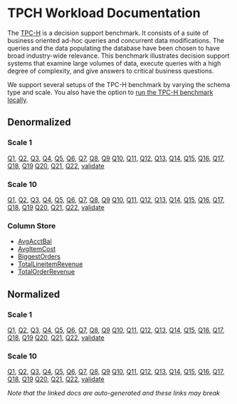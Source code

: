 # TPCH Workload Documentation

The [TPC-H](https://www.tpc.org/tpch/) is a decision support benchmark. It consists of a suite of business oriented ad-hoc queries and concurrent data modifications. The queries and the data populating the database have been chosen to have broad industry-wide relevance. This benchmark illustrates decision support systems that examine large volumes of data, execute queries with a high degree of complexity, and give answers to critical business questions.

We support several setups of the TPC-H benchmark by varying the schema type and scale. You also have the option to [run the TPC-H benchmark locally](https://docs.google.com/document/d/1joTjH9yKuPLifuQIL1QxaBl59WyvYvNmNCaSoMnyDYM/edit?usp=sharing).

## Denormalized
### Scale 1
[Q1](./generated/workloads.md#q1), [Q2](./generated/workloads.md#q2), [Q3](./generated/workloads.md#q3), [Q4](./generated/workloads.md#q4), [Q5](./generated/workloads.md#q5), [Q6](./generated/workloads.md#q6), [Q7](./generated/workloads.md#q7), [Q8](./generated/workloads.md#q8), [Q9](./generated/workloads.md#q9)
[Q10](./generated/workloads.md#q10), [Q11](./generated/workloads.md#q11), [Q12](./generated/workloads.md#q12), [Q13](./generated/workloads.md#q13), [Q14](./generated/workloads.md#q14), [Q15](./generated/workloads.md#q15), [Q16](./generated/workloads.md#q16), [Q17](./generated/workloads.md#q17), [Q18](./generated/workloads.md#q18), [Q19](./generated/workloads.md#q19)
[Q20](./generated/workloads.md#q20), [Q21](./generated/workloads.md#q21), [Q22](./generated/workloads.md#q22),
[validate](./generated/workloads.md#validate)

### Scale 10
[Q1](./generated/workloads.md#q1-1), [Q2](./generated/workloads.md#q2-1), [Q3](./generated/workloads.md#q3-1), [Q4](./generated/workloads.md#q4-1), [Q5](./generated/workloads.md#q5-1), [Q6](./generated/workloads.md#q6-1), [Q7](./generated/workloads.md#q7-1), [Q8](./generated/workloads.md#q8-1), [Q9](./generated/workloads.md#q9-1)
[Q10](./generated/workloads.md#q10-1), [Q11](./generated/workloads.md#q11-1), [Q12](./generated/workloads.md#q12-1), [Q13](./generated/workloads.md#q13-1), [Q14](./generated/workloads.md#q14-1), [Q15](./generated/workloads.md#q15-1), [Q16](./generated/workloads.md#q16-1), [Q17](./generated/workloads.md#q17-1), [Q18](./generated/workloads.md#q18-1), [Q19](./generated/workloads.md#q19-1)
[Q20](./generated/workloads.md#q20-1), [Q21](./generated/workloads.md#q21-1), [Q22](./generated/workloads.md#q22-1),
[validate](./generated/workloads.md#validate-1)

### Column Store
- [AvgAcctBal](./generated/phases.md#avgacctbal)
- [AvgItemCost](./generated/phases.md#avgitemcost)
- [BiggestOrders](./generated/phases.md#biggestorders)
- [TotalLineitemRevenue](./generated/phases.md#totallineitemrevenue)
- [TotalOrderRevenue](./generated/phases.md#totalorderrevenue)

## Normalized
### Scale 1
[Q1](./generated/workloads.md#q1-2), [Q2](./generated/workloads.md#q2-2), [Q3](./generated/workloads.md#q3-2), [Q4](./generated/workloads.md#q4-2), [Q5](./generated/workloads.md#q5-2), [Q6](./generated/workloads.md#q6-2), [Q7](./generated/workloads.md#q7-2), [Q8](./generated/workloads.md#q8-2), [Q9](./generated/workloads.md#q9-2)
[Q10](./generated/workloads.md#q10-2), [Q11](./generated/workloads.md#q11-2), [Q12](./generated/workloads.md#q12-2), [Q13](./generated/workloads.md#q13-2), [Q14](./generated/workloads.md#q14-2), [Q15](./generated/workloads.md#q15-2), [Q16](./generated/workloads.md#q16-2), [Q17](./generated/workloads.md#q17-2), [Q18](./generated/workloads.md#q18-2), [Q19](./generated/workloads.md#q19-2)
[Q20](./generated/workloads.md#q20-2), [Q21](./generated/workloads.md#q21-2), [Q22](./generated/workloads.md#q22-2),
[validate](./generated/workloads.md#validate-2)

### Scale 10
[Q1](./generated/workloads.md#q1-3), [Q2](./generated/workloads.md#q2-3), [Q3](./generated/workloads.md#q3-3), [Q4](./generated/workloads.md#q4-3), [Q5](./generated/workloads.md#q5-3), [Q6](./generated/workloads.md#q6-3), [Q7](./generated/workloads.md#q7-3), [Q8](./generated/workloads.md#q8-3), [Q9](./generated/workloads.md#q9-3)
[Q10](./generated/workloads.md#q10-3), [Q11](./generated/workloads.md#q11-3), [Q12](./generated/workloads.md#q12-3), [Q13](./generated/workloads.md#q13-3), [Q14](./generated/workloads.md#q14-3), [Q15](./generated/workloads.md#q15-3), [Q16](./generated/workloads.md#q16-3), [Q17](./generated/workloads.md#q17-3), [Q18](./generated/workloads.md#q18-3), [Q19](./generated/workloads.md#q19-3)
[Q20](./generated/workloads.md#q20-3), [Q21](./generated/workloads.md#q21-3), [Q22](./generated/workloads.md#q22-3),
[validate](./generated/workloads.md#validate-3)

_Note that the linked docs are auto-generated and these links may break_